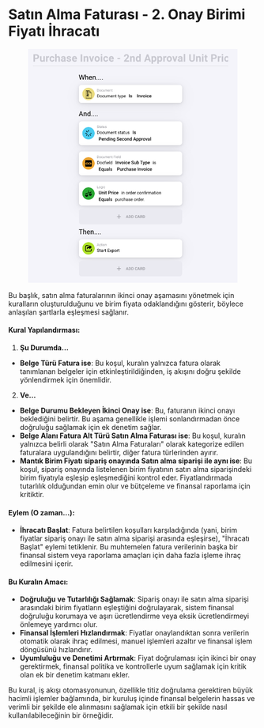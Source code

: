 # Satın Alma Faturası - 2. Onay Birimi Fiyatı İhracatı

<figure><img src="../../../.gitbook/assets/Bildschirmfoto 2024-05-03 um 14.59.02.png" alt=""><figcaption></figcaption></figure>

Bu başlık, satın alma faturalarının ikinci onay aşamasını yönetmek için kuralların oluşturulduğunu ve birim fiyata odaklandığını gösterir, böylece anlaşılan şartlarla eşleşmesi sağlanır.

#### Kural Yapılandırması:

1. **Şu Durumda…**
* **Belge Türü Fatura ise**: Bu koşul, kuralın yalnızca fatura olarak tanımlanan belgeler için etkinleştirildiğinden, iş akışını doğru şekilde yönlendirmek için önemlidir.
2. **Ve…**
* **Belge Durumu Bekleyen İkinci Onay ise**: Bu, faturanın ikinci onayı beklediğini belirtir. Bu aşama genellikle işlemi sonlandırmadan önce doğruluğu sağlamak için ek denetim sağlar.
* **Belge Alanı Fatura Alt Türü Satın Alma Faturası ise**: Bu koşul, kuralın yalnızca belirli olarak "Satın Alma Faturaları" olarak kategorize edilen faturalara uygulandığını belirtir, diğer fatura türlerinden ayırır.
* **Mantık Birim Fiyatı sipariş onayında Satın alma siparişi ile aynı ise**: Bu koşul, sipariş onayında listelenen birim fiyatının satın alma siparişindeki birim fiyatıyla eşleşip eşleşmediğini kontrol eder. Fiyatlandırmada tutarlılık olduğundan emin olur ve bütçeleme ve finansal raporlama için kritiktir.

#### Eylem (O zaman…):

* **İhracatı Başlat**: Fatura belirtilen koşulları karşıladığında (yani, birim fiyatlar sipariş onayı ile satın alma siparişi arasında eşleşirse), "İhracatı Başlat" eylemi tetiklenir. Bu muhtemelen fatura verilerinin başka bir finansal sistem veya raporlama amaçları için daha fazla işleme ihraç edilmesini içerir.

#### Bu Kuralın Amacı:

* **Doğruluğu ve Tutarlılığı Sağlamak**: Sipariş onayı ile satın alma siparişi arasındaki birim fiyatların eşleştiğini doğrulayarak, sistem finansal doğruluğu korumaya ve aşırı ücretlendirme veya eksik ücretlendirmeyi önlemeye yardımcı olur.
* **Finansal İşlemleri Hızlandırmak**: Fiyatlar onaylandıktan sonra verilerin otomatik olarak ihraç edilmesi, manuel işlemleri azaltır ve finansal işlem döngüsünü hızlandırır.
* **Uyumluluğu ve Denetimi Artırmak**: Fiyat doğrulaması için ikinci bir onay gerektirmek, finansal politika ve kontrollerle uyum sağlamak için kritik olan ek bir denetim katmanı ekler.

Bu kural, iş akışı otomasyonunun, özellikle titiz doğrulama gerektiren büyük hacimli işlemler bağlamında, bir kuruluş içinde finansal belgelerin hassas ve verimli bir şekilde ele alınmasını sağlamak için etkili bir şekilde nasıl kullanılabileceğinin bir örneğidir.

